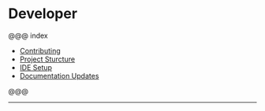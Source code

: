 # Developer

@@@ index
* [Contributing](contributing.md)
* [Project Sturcture](project_structure.md)
* [IDE Setup](ide_setup.md)
* [Documentation Updates](doc_updates.md)

@@@

---
